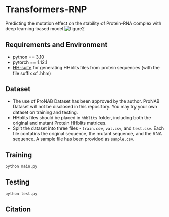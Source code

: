 # Transformers-RNP
Predicting the mutation effect on the stability of Protein-RNA complex with deep learning-based model
![figure2](https://github.com/Jisheng-Liang/Transformers-RNP/assets/53801271/85821451-aa30-45b2-bb23-20507e88f567)

## Requirements and Environment
- python == 3.10
- pytorch == 1.12.1
- [HH-suite](https://github.com/soedinglab/hh-suite) for generating HHblits files from protein sequences (with the file suffix of .hhm)

## Dataset
* The use of ProNAB Dataset has been approved by the author. ProNAB Dataset will not be disclosed in this repository. You may try your own dataset on training and testing.
* HHblits files should be placed in `hhblits` folder, including both the original and mutant Protein HHblits matrices.
* Split the dataset into three files - `train.csv`, `val.csv`, and `test.csv`. Each file contatins the original sequence, the mutant sequence, and the RNA sequence. A sample file has been provided as `sample.csv`.
## Training
```
python main.py
```

## Testing
```
python test.py
```
## Citation

